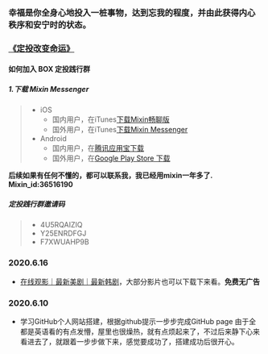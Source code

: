 ### 幸福是你全身心地投入一桩事物，达到忘我的程度，并由此获得内心秩序和安宁时的状态。

### [《定投改变命运》](https://ri.firesbox.com/#/cn/)

#### 如何加入 BOX 定投践行群
##### 1.下载 Mixin Messenger

> * iOS
>   * 国内用户，在iTunes[下载Mixin畅聊版](https://apps.apple.com/cn/app/mixin-%E5%AF%86%E4%BF%A1%E7%95%85%E8%81%8A%E7%89%88/id1457938019)
>   * 国外用户，在iTunes[下载Mixin Messenger](https://apps.apple.com/app/mixin/id1322324266)
> * Android
>   * 国内用户，在[腾讯应用宝下载](https://a.app.qq.com/o/simple.jsp?pkgname=one.mixin.messenger)
>   * 国外用户，在[Google Play Store 下载](https://play.google.com/store/apps/details?id=one.mixin.messenger)

**后续如果有任何不懂的，都可以联系我，我已经用mixin一年多了.**
**Mixin_id:36516190**
##### 定投践行群邀请码
> * 4U5RQAIZIQ
> * Y25ENRDFGJ
> * F7XWUAHP9B

### 2020.6.16

* [在线观影｜最新美剧｜最新韩剧](https://www.zxzj.me/)，大部分影片也可以下载下来看。**免费无广告**

### 2020.6.10
* 学习GitHub个人网站搭建，根据github提示一步步完成GitHub page 由于全都是英语看的有点发懵，屋里也很燥热，就有点烦起来了，不过后来静下心来看进去了，就跟着一步步做下来，感觉要成功了，搭建成功后很开心。


